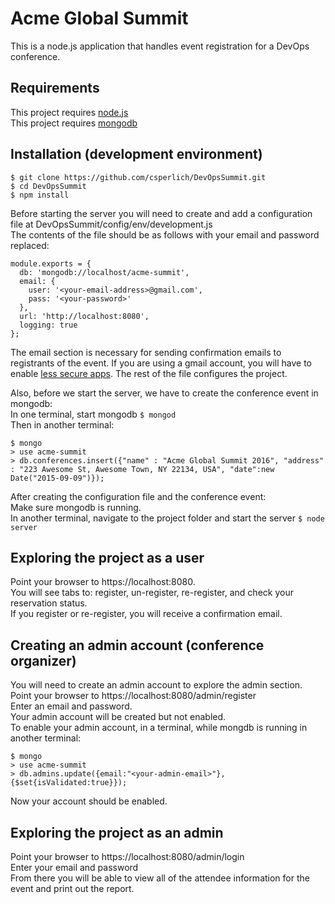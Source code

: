 Acme Global Summit
========

This is a node.js application that handles event registration for a DevOps conference.

Requirements
------------
This project requires [node.js](https://nodejs.org)<br>
This project requires [mongodb](https://www.mongodb.org/)

Installation (development environment)
------------
```
$ git clone https://github.com/csperlich/DevOpsSummit.git
$ cd DevOpsSummit
$ npm install
```

Before starting the server you will need to create and add a configuration<br> 
file at DevOpsSummit/config/env/development.js<br>
The contents of the file should be as follows with your email and password replaced:
```
module.exports = {
  db: 'mongodb://localhost/acme-summit',
  email: {
    user: '<your-email-address>@gmail.com',
    pass: '<your-password>'
  },
  url: 'http://localhost:8080',
  logging: true
};
```
The email section is necessary for sending confirmation emails to registrants of the event. If you are using a gmail account, you will have to enable [less secure apps](https://support.google.com/accounts/answer/6010255?hl=en).
The rest of the file configures the project.

Also, before we start the server, we have to create the conference event in mongodb:<br>
In one terminal, start mongodb ```$ mongod```<br>
Then in another terminal:
```
$ mongo
> use acme-summit
> db.conferences.insert({"name" : "Acme Global Summit 2016", "address" : "223 Awesome St, Awesome Town, NY 22134, USA", "date":new Date("2015-09-09")});
```

After creating the configuration file and the conference event:<br>
Make sure mongodb is running.<br>
In another terminal, navigate to the project folder and start the server ```$ node server```


Exploring the project as a user
-------------------------------
Point your browser to https://localhost:8080.<br>
You will see tabs to: register, un-register, re-register, and check your reservation status. <br>
If you register or re-register, you will receive a confirmation email. <br>

Creating an admin account (conference organizer)
-------------------------
You will need to create an admin account to explore the admin section.<br>
Point your browser to https://localhost:8080/admin/register<br>
Enter an email and password.<br>
Your admin account will be created but not enabled.<br>
To enable your admin account, in a terminal, while mongdb is running in another terminal:
```
$ mongo
> use acme-summit
> db.admins.update({email:"<your-admin-email>"}, {$set{isValidated:true}});
```
Now your account should be enabled.

Exploring the project as an admin
---------------------------------
Point your browser to https://localhost:8080/admin/login<br>
Enter your email and password<br>
From there you will be able to view all of the attendee information for the event and print out the report.<br>
